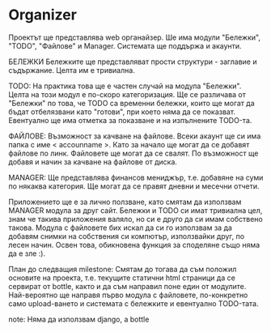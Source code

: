 Organizer
=========

Проектът ще представлява web органайзер. Ше има модули "Бележки", "TODO", "Файлове" и Manager. Системата ще поддържа и акаунти. 

БЕЛЕЖКИ
Бележките ще представляват прости структури - заглавие и съдържание. Целта им е тривиална.

TODO:
На практика това ще е частен случай на модула "Бележки". Целта на този модул е по-скоро категоризация. Ще се различава от "Бележки" по това, че TODO са временни бележки, които ще могат да бъдат отбелязвани като "готови", при което няма да се показват. Евентуално ще има отметка за показване и на изпълнените TODO-та.

ФАЙЛОВЕ:
Възможност за качване на файлове. Всеки акаунт ще си има папка с име < accounname >. Като за начало ще могат да се добавят файлове по линк. Файловете ще могат да се свалят. По възможност ще добавя и начин за качване на файлове от диска.

MANAGER:
Ще представлява финансов мениджър, т.е. добавяне на суми по някаква категория. Ще могат да се правят дневни и месечни отчети.

Приложението ще е за лично ползване, като смятам да използвам MANAGER модула за друг сайт. Бележки и TODO си имат тривиална цел, знам че такива приложения валяло, но си е друго да си имам собствено такова. Модула с файловете бих искал да си го използвам за да добавям снимки на собствения си компютър, използвайки друг, по лесен начин. Освен това, обикновена функция за споделяне също няма да е зле :).

План до следващия milestone:
Смятам до тогава да съм положил основите на проекта, т.е. текущите статични html страници да се сервират от bottle, както и да съм направил поне един от модулите. Най-вероятно ще направя първо модула с файловете, по-конкретно само upload-ването и системата с бележките и евентуално TODO-тата.

note:
Няма да използвам django, а bottle